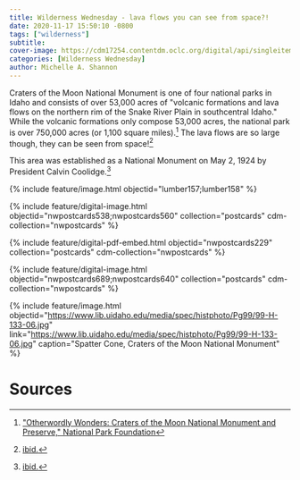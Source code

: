 ```yaml
---
title: Wilderness Wednesday - lava flows you can see from space?!
date: 2020-11-17 15:50:10 -0800
tags: ["wilderness"]
subtitle: 
cover-image: https://cdm17254.contentdm.oclc.org/digital/api/singleitem/image/pdf/nwpostcards/229/default.png
categories: [Wilderness Wednesday]
author: Michelle A. Shannon
---
```


Craters of the Moon National Monument is one of four national parks in Idaho and consists of over 53,000 acres of "volcanic formations and lava flows on the northern rim of the Snake River Plain in southcentral Idaho." While the volcanic formations only compose 53,000 acres, the national park is over 750,000 acres (or 1,100 square miles).[^1] The lava flows are so large though, they can be seen from space![^2]

This area was established as a National Monument on May 2, 1924 by President Calvin Coolidge.[^3]

{% include feature/image.html objectid="lumber157;lumber158" %}

{% include feature/digital-image.html objectid="nwpostcards538;nwpostcards560" collection="postcards" cdm-collection="nwpostcards" %}

{% include feature/digital-pdf-embed.html objectid="nwpostcards229" collection="postcards" cdm-collection="nwpostcards" %}

{% include feature/digital-image.html objectid="nwpostcards689;nwpostcards640" collection="postcards" cdm-collection="nwpostcards" %}

<!--- DEVIN: the below image is from Hist Photo. Is that technically a digital collection or is the image.html include correct? --->

{% include feature/image.html objectid="https://www.lib.uidaho.edu/media/spec/histphoto/Pg99/99-H-133-06.jpg" link="https://www.lib.uidaho.edu/media/spec/histphoto/Pg99/99-H-133-06.jpg" caption="Spatter Cone, Craters of the Moon National Monument" %}


# Sources

[^1]: ["Otherwordly Wonders: Craters of the Moon National Monument and Preserve," National Park Foundation](https://www.nationalparks.org/explore-parks/craters-moon-national-monument-and-preserve#:~:text=Park%20Information,River%20Plain%20in%20southcentral%20Idaho.)

[^2]: [ibid.](https://www.nationalparks.org/explore-parks/craters-moon-national-monument-and-preserve#:~:text=Park%20Information,River%20Plain%20in%20southcentral%20Idaho.)

[^3]: [ibid.](https://www.nationalparks.org/explore-parks/craters-moon-national-monument-and-preserve#:~:text=Park%20Information,River%20Plain%20in%20southcentral%20Idaho.)